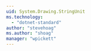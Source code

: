 ```yaml
---
uid: System.Drawing.StringUnit
ms.technology: 
  - "dotnet-standard"
author: "stevehoag"
ms.author: "shoag"
manager: "wpickett"
---
```

